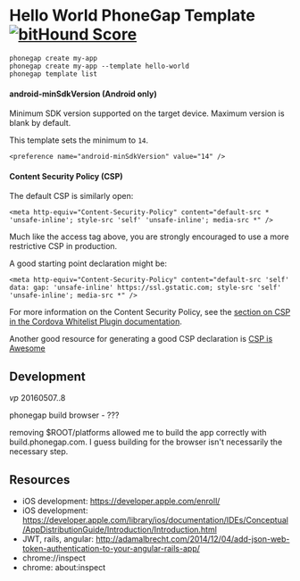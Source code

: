 # Hello World PhoneGap Template [![bitHound Score][bithound-img]][bithound-url]

    phonegap create my-app
    phonegap create my-app --template hello-world
    phonegap template list

#### android-minSdkVersion (Android only)

Minimum SDK version supported on the target device. Maximum version is blank by default.

This template sets the minimum to `14`.

    <preference name="android-minSdkVersion" value="14" />

#### Content Security Policy (CSP)

The default CSP is similarly open:

    <meta http-equiv="Content-Security-Policy" content="default-src * 'unsafe-inline'; style-src 'self' 'unsafe-inline'; media-src *" />

Much like the access tag above, you are strongly encouraged to use a more restrictive CSP in production.

A good starting point declaration might be:

    <meta http-equiv="Content-Security-Policy" content="default-src 'self' data: gap: 'unsafe-inline' https://ssl.gstatic.com; style-src 'self' 'unsafe-inline'; media-src *" />

For more information on the Content Security Policy, see the [section on CSP in the Cordova Whitelist Plugin documentation][cordova-plugin-whitelist-csp].

Another good resource for generating a good CSP declaration is [CSP is Awesome][csp-is-awesome]


[phonegap-cli-url]: http://github.com/phonegap/phonegap-cli
[cordova-app]: http://github.com/apache/cordova-app-hello-world
[bithound-img]: https://www.bithound.io/github/phonegap/phonegap-app-hello-world/badges/score.svg
[bithound-url]: https://www.bithound.io/github/phonegap/phonegap-app-hello-world
[config-xml]: https://github.com/phonegap/phonegap-template-hello-world/blob/master/config.xml
[index-html]: https://github.com/phonegap/phonegap-template-hello-world/blob/master/www/index.html
[cordova-whitelist-guide]: https://cordova.apache.org/docs/en/dev/guide/appdev/whitelist/index.html
[cordova-plugin-whitelist]: http://cordova.apache.org/docs/en/latest/reference/cordova-plugin-whitelist
[cordova-plugin-whitelist-csp]: http://cordova.apache.org/docs/en/latest/reference/cordova-plugin-whitelist#content-security-policy
[csp-is-awesome]: http://cspisawesome.com

## Development

 _vp_ 20160507..8
 
 phonegap build browser - ???

 removing $ROOT/platforms allowed me to build the app correctly with build.phonegap.com. I guess building for the browser isn't necessarily the necessary step.

## Resources

- iOS development: https://developer.apple.com/enroll/
- iOS development: https://developer.apple.com/library/ios/documentation/IDEs/Conceptual/AppDistributionGuide/Introduction/Introduction.html
- JWT, rails, angular: http://adamalbrecht.com/2014/12/04/add-json-web-token-authentication-to-your-angular-rails-app/
- chrome://inspect
- chrome: about:inspect
